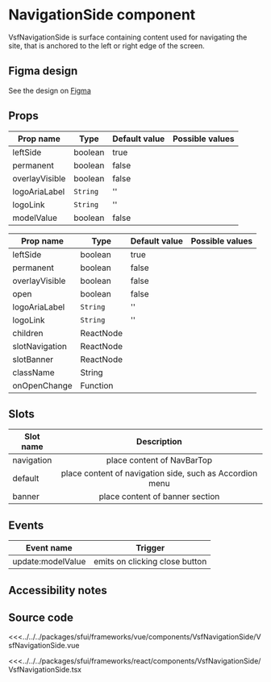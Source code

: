 #  NavigationSide component

VsfNavigationSide is surface containing content used for navigating the site, that is anchored to the left or right edge of the screen.


<Generate />

## Figma design

See the design on [Figma](https://www.figma.com/file/CWOkbpne0tDpSenT4ZEUTQ/%F0%9F%9B%A0-SFUI-2.0-%7C-Development?node-id=14285%3A49941&t=Geku7ys6n2FJLtVE-4)

## Props

<!-- vue -->

| Prop name             | Type                       | Default value | Possible values                        |
|-----------------------|----------------------------|---------------|----------------------------------------|
|  leftSide             |  boolean                   |  true         |                                        |
|  permanent            |  boolean                   |  false        |                                        |
|  overlayVisible       |  boolean                   |  false        |                                        |
|  logoAriaLabel        | `String`                   |  ''           |                                        |
|  logoLink             | `String`                   |  ''           |                                        |
|  modelValue           |  boolean                   |  false        |                                        |


<!-- end vue -->

<!-- react -->

| Prop name             | Type                       | Default value | Possible values                        |
|-----------------------|----------------------------|---------------|----------------------------------------|
|  leftSide             |  boolean                   |  true         |                                        |
|  permanent            |  boolean                   |  false        |                                        |
|  overlayVisible       |  boolean                   |  false        |                                        |
|  open                 |  boolean                   |  false        |                                        |
|  logoAriaLabel        | `String`                   |  ''           |                                        |
|  logoLink             | `String`                   |  ''           |                                        |
|  children             |  ReactNode                 |               |                                        |
|  slotNavigation       |  ReactNode                 |               |                                        |
|  slotBanner           |  ReactNode                 |               |                                        |
|  className            |  String                    |               |                                        |
|  onOpenChange         |  Function                  |               |                                        |

<!-- end react -->

<!-- vue -->
## Slots

| Slot name       |            Description            |
| ---------       | :-------------------------------: |
|  navigation     |  place content of NavBarTop       |
|  default        |  place content of navigation side, such as Accordion menu   |
|  banner         |  place content of banner section  |


## Events

| Event name |            Trigger               |
| ---------- | :----------------------------:   |
|  update:modelValue |  emits on clicking close button  |

<!-- end vue -->


## Accessibility notes


## Source code

<!-- vue -->
<<<../../../packages/sfui/frameworks/vue/components/VsfNavigationSide/VsfNavigationSide.vue
<!-- end vue -->
<!-- react -->
<<<../../../packages/sfui/frameworks/react/components/VsfNavigationSide/VsfNavigationSide.tsx
<!-- end react -->
